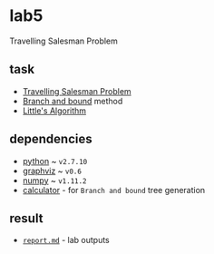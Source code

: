 # lab5

Travelling Salesman Problem

## task

* [Travelling Salesman Problem](https://en.wikipedia.org/wiki/Ford%E2%80%93Fulkerson_algorithm)
* [Branch and bound](https://en.wikipedia.org/wiki/Branch_and_bound) method
* [Little's Algorithm](http://dspace.mit.edu/bitstream/handle/1721.1/46828/algorithmfortrav00litt.pdf)

## dependencies

* [python](https://www.python.org/) ~ `v2.7.10`
* [graphviz](https://github.com/xflr6/graphviz) ~ `v0.6`
* [numpy](http://www.numpy.org/) ~ `v1.11.2`
* [calculator](http://habr.x1site.ru/) - for `Branch and bound` tree generation

## result

* [`report.md`](https://github.com/Drapegnik/bsu/tree/master/decision-science/lab5/report.md) -
  lab outputs
